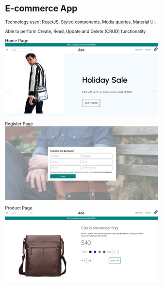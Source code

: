 # E-commerce App

Technology used: ReactJS, Styled components, Media queries, Material UI.

Able to perform Create, Read, Update and Delete (CRUD) functionality

Home Page
![alt text](https://github.com/AbrahamTesla/eCommerceApp/blob/master/src/Image/HomePage.png)

Register Page
![alt text](https://github.com/AbrahamTesla/eCommerceApp/blob/master/src/Image/RegisterPage.png)

Product Page
![alt text](https://github.com/AbrahamTesla/eCommerceApp/blob/master/src/Image/ProductPage.png)
